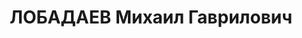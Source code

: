 ---
title: ЛОБАДАЕВ Михаил Гаврилович
description: "Род. в 1905, м. Пропойск БССР, белорус, из крестьян, обр.: н/среднее,\
  \ член/канд. в члены ВКП(б) с 1927, искл. из партии в связи с арестом в 1937 г.\
  \ Проживал: Минск, Круглый пер 1, кв. 1. Пом.первого секретаря, ЦК КП(б)Б|он же\
  \ зав.особ.сектором ЦК КП(б)Б \n  Арестован 26.07.1937. Обв. по ст. 69, 70, 76 УК\
  \ БССР - участник а/с организации правых, проводил вредит.работу в сельском хоз-ве.\
  \ Приговор: судебный орган, 28.10.1937 – ВМН с конфискацией имущества. Расстрелян\
  \ 29.10.1937, г.Минск. \n  Реабилитирован ВК ВС СССР 27.07.1957"
---